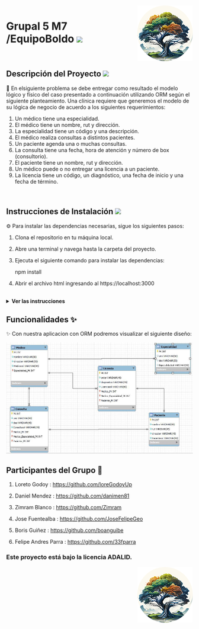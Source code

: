 <img src="public/images/boldoMedio.png" align="right" />
 <h1 align= left ><b>Grupal 5 M7 /EquipoBoldo</b> <img src = "https://media.giphy.com/media/gF2m2JOyGReppog8hU/giphy.gif" width = 80px></h1>

<br>

<h2><b>Descripción del Proyecto</b> <img src = " https://media.giphy.com/media/GjhqaB166nKR4BoEnh/giphy.gif" width = 50px></h2>

📝 En elsiguiente problema se debe entregar como resultado el modelo lógico y físico del caso presentado a
continuación utilizando ORM según el siguiente planteamiento.
Una clínica requiere que generemos el modelo de su lógica de negocio de acuerdo a los siguientes requerimientos:
1. Un médico tiene una especialidad.
2. El médico tiene un nombre, rut y dirección.
3. La especialidad tiene un código y una descripción.
4. El médico realiza consultas a distintos pacientes.
5. Un paciente agenda una o muchas consultas.
6. La consulta tiene una fecha, hora de atención y número de box (consultorio).
7. El paciente tiene un nombre, rut y dirección.
8. Un médico puede o no entregar una licencia a un paciente.
9. La licencia tiene un código, un diagnóstico, una fecha de inicio y una fecha de término.


<br>

<h2><b>Instrucciones de Instalación</b> <img src = "https://media.giphy.com/media/3WZJkScSyfYVl7mGLd/giphy.gif" width = 60px></h2> 

⚙️ Para instalar las dependencias necesarias, sigue los siguientes pasos:

1. Clona el repositorio en tu máquina local.
2. Abre una terminal y navega hasta la carpeta del proyecto.
3. Ejecuta el siguiente comando para instalar las dependencias:

   npm install

4. Abrir el archivo html ingresando al https://localhost:3000



<br>

<details> <img src = "https://media.giphy.com/media/v1.Y2lkPTc5MGI3NjExcTFtdWgyMmFrcHd4NjhuZWJ4aDJpcTlkbWlyNGQ4dDJwa2ZwZmptcSZlcD12MV9pbnRlcm5hbF9naWZfYnlfaWQmY3Q9cw/B4AgroOi1LkdPxMllY/giphy.gif" width = 50px> <summary><b>Ver las instrucciones</b></summary> 


1. Instalar las dependencias:

   ```sh
   npm install
   ```

2. En el caso de no poder instalar las dependencias:

   ```sh
   npm install --force
   ```

3. Las librerias que estamos ocupando `package.json`:

    ````sh
    ... 
    "name": "helpers",
    "version": "1.0.0",
    "description": "",
    "main": "index.js",
    + "type": "module",
    "scripts": {
    "test": "echo \"Error: no test specified\" && exit 1"
    },
    "author": "",
    "license": "ISC",
    "dependencies": {
    "commander": "^11.0.0",
    "express": "^4.18.2",
    "pg": "^8.11.2",
    "pg-cursor": "^2.10.2",
    "pg-hstore": "^2.3.4",
    "sequelize": "^6.32.1"
    }
    ````

 
</details>

## Funcionalidades :sparkles:

✨ Con nuestra aplicacion con ORM podremos visualizar el siguiente diseño:

<img src="public/images/modelo1.jpg"/>


<!-- ![Foto de grupo](public/images/grupoVerde.jpg) -->

## Participantes del Grupo :busts_in_silhouette:

1. Loreto Godoy : https://github.com/loreGodoyUp

2. Daniel Mendez : https://github.com/danimen81

3. Zimram Blanco : https://github.com/Zimram

4. Jose Fuentealba : https://github.com/JoseFelipeGeo

5. Boris Guiñez : https://github.com/boanguibe

6. Felipe Andres Parra : https://github.com/33fparra


### Este proyecto está bajo la licencia ADALID.
<img src="public/images/boldoMedio.png" align="right" />

